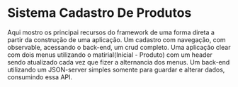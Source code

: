 # Sistema Cadastro De Produtos

Aqui mostro os principai recursos do framework de uma forma direta a partir da construção de uma aplicação.
Um cadastro com navegação, com observable, acessando o back-end, um crud completo.
Uma aplicação clear com dois menus utilizando o matirial(Inicial - Produto) com um header sendo atualizado cada vez que fizer a alternancia dos menus.
Um back-end utilizando um JSON-server simples somente para guardar e alterar dados, consumindo essa API.

